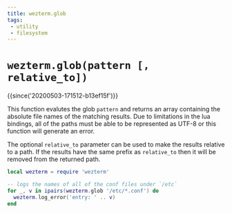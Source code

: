 ```yaml
---
title: wezterm.glob
tags:
 - utility
 - filesystem
---
```


# `wezterm.glob(pattern [, relative_to])`

{{since('20200503-171512-b13ef15f')}}

This function evalutes the glob `pattern` and returns an array containing the
absolute file names of the matching results.  Due to limitations in the lua
bindings, all of the paths must be able to be represented as UTF-8 or this
function will generate an error.

The optional `relative_to` parameter can be used to make the results relative
to a path.  If the results have the same prefix as `relative_to` then it will
be removed from the returned path.

```lua
local wezterm = require 'wezterm'

-- logs the names of all of the conf files under `/etc`
for _, v in ipairs(wezterm.glob '/etc/*.conf') do
  wezterm.log_error('entry: ' .. v)
end
```


